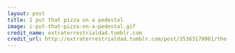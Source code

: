 ```yaml
---
layout: post
title: I put that pizza on a pedestal
image: i-put-that-pizza-on-a-pedestal.gif
credit_name: extraterrestrialdad.tumblr.com
credit_url: http://extraterrestrialdad.tumblr.com/post/35363178061/the-only-thing-i-care-about
---
```


